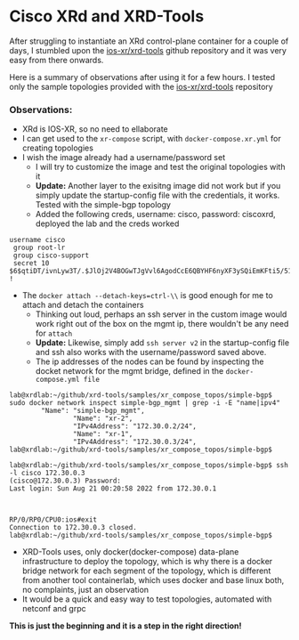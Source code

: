 # Cisco XRd and XRD-Tools

After struggling to instantiate an XRd control-plane container for a couple of days, I stumbled upon the [ios-xr/xrd-tools](https://github.com/ios-xr/xrd-tools) github repository and it was very easy from there onwards.

Here is a summary of observations after using it for a few hours. I tested only the sample topologies provided with the [ios-xr/xrd-tools](https://github.com/ios-xr/xrd-tools) repository

### Observations:
+ XRd is IOS-XR, so no need to ellaborate
+ I can get used to the ```xr-compose``` script, with ```docker-compose.xr.yml``` for creating topologies
+ I wish the image already had a username/password set
    + I will try to customize the image and test the original topologies with it
    + **Update:** Another layer to the exisitng image did not work but if you simply update the startup-config file with the credentials, it works. Tested with the simple-bgp topology
    + Added the following creds, username: cisco, password: ciscoxrd, deployed the lab and the creds worked
```
username cisco
 group root-lr
 group cisco-support
 secret 10 $6$qtiDT/ivnLyw3T/.$JlOj2V4BOGwTJgVvl6AgodCcE6QBYHF6nyXF3ySQiEmKFti5/51Bq42Om5XVd1HuSoSr0F.illObQIzqwcrdR.
!

```
+ The `docker attach --detach-keys=ctrl-\\` is good enough for me to attach and detach the containers
    + Thinking out loud, perhaps an ssh server in the custom image would work right out of the box on the mgmt ip, there wouldn't be any need for `attach`
    + **Update:** Likewise, simply add `ssh server v2` in the startup-config file and ssh also works with the username/password saved above.
    + The ip addresses of the nodes can be found by inspecting the docket network for the mgmt bridge, defined in the `docker-compose.yml file`
```
lab@xrdlab:~/github/xrd-tools/samples/xr_compose_topos/simple-bgp$ sudo docker network inspect simple-bgp_mgmt | grep -i -E "name|ipv4"
        "Name": "simple-bgp_mgmt",
                "Name": "xr-2",
                "IPv4Address": "172.30.0.2/24",
                "Name": "xr-1",
                "IPv4Address": "172.30.0.3/24",
lab@xrdlab:~/github/xrd-tools/samples/xr_compose_topos/simple-bgp$
```

```
lab@xrdlab:~/github/xrd-tools/samples/xr_compose_topos/simple-bgp$ ssh -l cisco 172.30.0.3
(cisco@172.30.0.3) Password:
Last login: Sun Aug 21 00:20:58 2022 from 172.30.0.1



RP/0/RP0/CPU0:ios#exit
Connection to 172.30.0.3 closed.
lab@xrdlab:~/github/xrd-tools/samples/xr_compose_topos/simple-bgp$
```

+ XRD-Tools uses, only docker(docker-compose) data-plane infrastructure to deploy the topology, which is why there is a docker bridge network for each segment of the topology, which is different from another tool containerlab, which uses docker and base linux both, no complaints, just an observation
+ It would be a quick and easy way to test topologies, automated with netconf and grpc


**This is just the beginning and it is a step in the right direction!**

